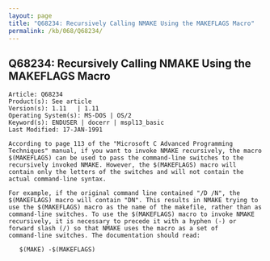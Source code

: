 ```yaml
---
layout: page
title: "Q68234: Recursively Calling NMAKE Using the MAKEFLAGS Macro"
permalink: /kb/068/Q68234/
---
```


## Q68234: Recursively Calling NMAKE Using the MAKEFLAGS Macro

	Article: Q68234
	Product(s): See article
	Version(s): 1.11   | 1.11
	Operating System(s): MS-DOS | OS/2
	Keyword(s): ENDUSER | docerr | mspl13_basic
	Last Modified: 17-JAN-1991
	
	According to page 113 of the "Microsoft C Advanced Programming
	Techniques" manual, if you want to invoke NMAKE recursively, the macro
	$(MAKEFLAGS) can be used to pass the command-line switches to the
	recursively invoked NMAKE. However, the $(MAKEFLAGS) macro will
	contain only the letters of the switches and will not contain the
	actual command-line syntax.
	
	For example, if the original command line contained "/D /N", the
	$(MAKEFLAGS) macro will contain "DN". This results in NMAKE trying to
	use the $(MAKEFLAGS) macro as the name of the makefile, rather than as
	command-line switches. To use the $(MAKEFLAGS) macro to invoke NMAKE
	recursively, it is necessary to precede it with a hyphen (-) or
	forward slash (/) so that NMAKE uses the macro as a set of
	command-line switches. The documentation should read:
	
	   $(MAKE) -$(MAKEFLAGS)
